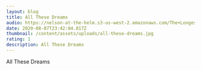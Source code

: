```yaml
---
layout: blog
title: All These Dreams
audio: https://nelson-at-the-helm.s3-us-west-2.amazonaws.com/The+Longest+Kiss.mp3
date: 2020-08-07T23:42:04.817Z
thumbnail: /content/assets/uploads/all-these-dreams.jpg
rating: 1
description: All These Dreams
---
```

All These Dreams